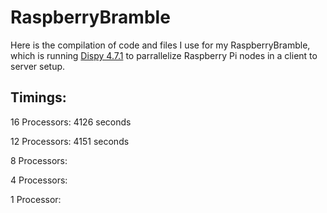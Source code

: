# RaspberryBramble
Here is the compilation of code and files I use for my RaspberryBramble, which is running [Dispy 4.7.1](http://dispy.sourceforge.net/#) to parrallelize Raspberry Pi nodes in a client to server setup.


## Timings:
16 Processors: 4126 seconds

12 Processors: 4151 seconds

8  Processors: 

4  Processors:

1  Processor:

